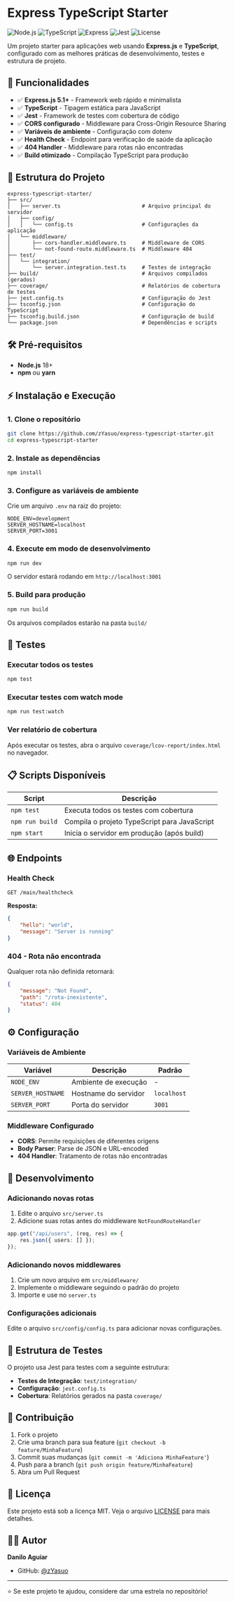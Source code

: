 # Express TypeScript Starter

![Node.js](https://img.shields.io/badge/Node.js-v18+-339933?style=flat&logo=node.js&logoColor=white)
![TypeScript](https://img.shields.io/badge/TypeScript-5.8+-3178C6?style=flat&logo=typescript&logoColor=white)
![Express](https://img.shields.io/badge/Express-5.1+-000000?style=flat&logo=express&logoColor=white)
![Jest](https://img.shields.io/badge/Jest-30.0+-C21325?style=flat&logo=jest&logoColor=white)
![License](https://img.shields.io/badge/License-MIT-green.svg)

Um projeto starter para aplicações web usando **Express.js** e **TypeScript**, configurado com as melhores práticas de desenvolvimento, testes e
estrutura de projeto.

## 🚀 Funcionalidades

-   ✅ **Express.js 5.1+** - Framework web rápido e minimalista
-   ✅ **TypeScript** - Tipagem estática para JavaScript
-   ✅ **Jest** - Framework de testes com cobertura de código
-   ✅ **CORS configurado** - Middleware para Cross-Origin Resource Sharing
-   ✅ **Variáveis de ambiente** - Configuração com dotenv
-   ✅ **Health Check** - Endpoint para verificação de saúde da aplicação
-   ✅ **404 Handler** - Middleware para rotas não encontradas
-   ✅ **Build otimizado** - Compilação TypeScript para produção

## 📁 Estrutura do Projeto

```
express-typescript-starter/
├── src/
│   ├── server.ts                          # Arquivo principal do servidor
│   ├── config/
│   │   └── config.ts                      # Configurações da aplicação
│   └── middleware/
│       ├── cors-handler.middleware.ts     # Middleware de CORS
│       └── not-found-route.middleware.ts  # Middleware 404
├── test/
│   └── integration/
│       └── server.integration.test.ts     # Testes de integração
├── build/                                 # Arquivos compilados (gerados)
├── coverage/                              # Relatórios de cobertura de testes
├── jest.config.ts                         # Configuração do Jest
├── tsconfig.json                          # Configuração do TypeScript
├── tsconfig.build.json                    # Configuração de build
└── package.json                           # Dependências e scripts
```

## 🛠️ Pré-requisitos

-   **Node.js** 18+
-   **npm** ou **yarn**

## ⚡ Instalação e Execução

### 1. Clone o repositório

```bash
git clone https://github.com/zYasuo/express-typescript-starter.git
cd express-typescript-starter
```

### 2. Instale as dependências

```bash
npm install
```

### 3. Configure as variáveis de ambiente

Crie um arquivo `.env` na raiz do projeto:

```env
NODE_ENV=development
SERVER_HOSTNAME=localhost
SERVER_PORT=3001
```

### 4. Execute em modo de desenvolvimento

```bash
npm run dev
```

O servidor estará rodando em `http://localhost:3001`

### 5. Build para produção

```bash
npm run build
```

Os arquivos compilados estarão na pasta `build/`

## 🧪 Testes

### Executar todos os testes

```bash
npm test
```

### Executar testes com watch mode

```bash
npm run test:watch
```

### Ver relatório de cobertura

Após executar os testes, abra o arquivo `coverage/lcov-report/index.html` no navegador.

## 📋 Scripts Disponíveis

| Script          | Descrição                                    |
| --------------- | -------------------------------------------- |
| `npm test`      | Executa todos os testes com cobertura        |
| `npm run build` | Compila o projeto TypeScript para JavaScript |
| `npm start`     | Inicia o servidor em produção (após build)   |

## 🌐 Endpoints

### Health Check

```
GET /main/healthcheck
```

**Resposta:**

```json
{
    "hello": "world",
    "message": "Server is running"
}
```

### 404 - Rota não encontrada

Qualquer rota não definida retornará:

```json
{
    "message": "Not Found",
    "path": "/rota-inexistente",
    "status": 404
}
```

## ⚙️ Configuração

### Variáveis de Ambiente

| Variável          | Descrição            | Padrão      |
| ----------------- | -------------------- | ----------- |
| `NODE_ENV`        | Ambiente de execução | -           |
| `SERVER_HOSTNAME` | Hostname do servidor | `localhost` |
| `SERVER_PORT`     | Porta do servidor    | `3001`      |

### Middleware Configurado

-   **CORS**: Permite requisições de diferentes origens
-   **Body Parser**: Parse de JSON e URL-encoded
-   **404 Handler**: Tratamento de rotas não encontradas

## 🔧 Desenvolvimento

### Adicionando novas rotas

1. Edite o arquivo `src/server.ts`
2. Adicione suas rotas antes do middleware `NotFoundRouteHandler`

```typescript
app.get("/api/users", (req, res) => {
    res.json({ users: [] });
});
```

### Adicionando novos middlewares

1. Crie um novo arquivo em `src/middleware/`
2. Implemente o middleware seguindo o padrão do projeto
3. Importe e use no `server.ts`

### Configurações adicionais

Edite o arquivo `src/config/config.ts` para adicionar novas configurações.

## 📝 Estrutura de Testes

O projeto usa Jest para testes com a seguinte estrutura:

-   **Testes de Integração**: `test/integration/`
-   **Configuração**: `jest.config.ts`
-   **Cobertura**: Relatórios gerados na pasta `coverage/`

## 🤝 Contribuição

1. Fork o projeto
2. Crie uma branch para sua feature (`git checkout -b feature/MinhaFeature`)
3. Commit suas mudanças (`git commit -m 'Adiciona MinhaFeature'`)
4. Push para a branch (`git push origin feature/MinhaFeature`)
5. Abra um Pull Request

## 📄 Licença

Este projeto está sob a licença MIT. Veja o arquivo [LICENSE](LICENSE) para mais detalhes.

## 👨‍💻 Autor

**Danilo Aguiar**

-   GitHub: [@zYasuo](https://github.com/zYasuo)

---

⭐ Se este projeto te ajudou, considere dar uma estrela no repositório!
